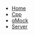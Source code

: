- [Home](/README.md)
- [Cpp](/BackEnd/Cpp/cppNotes.md)
- [gMock](/BackEnd/Cpp/gMock.md)
- [Server](/BackEnd/serverNotes.md)